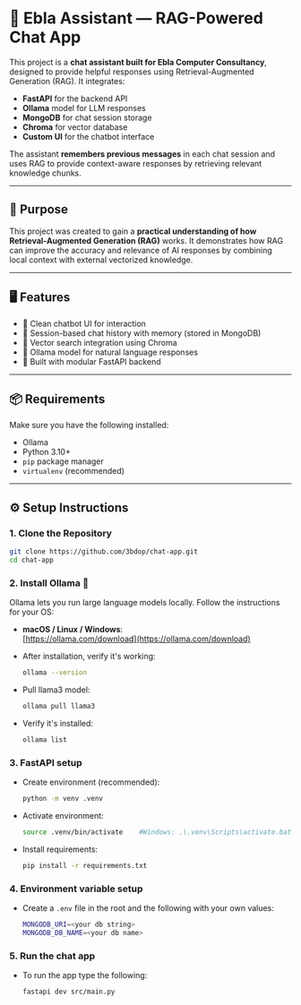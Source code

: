 # 🤖 Ebla Assistant — RAG-Powered Chat App

This project is a **chat assistant built for Ebla Computer Consultancy**, designed to provide helpful responses using Retrieval-Augmented Generation (RAG). It integrates:

- **FastAPI** for the backend API
- **Ollama** model for LLM responses
- **MongoDB** for chat session storage
- **Chroma** for vector database
- **Custom UI** for the chatbot interface

The assistant **remembers previous messages** in each chat session and uses RAG to provide context-aware responses by retrieving relevant knowledge chunks.

---

## 🎯 Purpose

This project was created to gain a **practical understanding of how Retrieval-Augmented Generation (RAG)** works. It demonstrates how RAG can improve the accuracy and relevance of AI responses by combining local context with external vectorized knowledge.

---

## 🖥️ Features

- 🔹 Clean chatbot UI for interaction
- 🔹 Session-based chat history with memory (stored in MongoDB)
- 🔹 Vector search integration using Chroma
- 🔹 Ollama model for natural language responses
- 🔹 Built with modular FastAPI backend

---

## 📦 Requirements

Make sure you have the following installed:

- Ollama
- Python 3.10+
- `pip` package manager
- `virtualenv` (recommended)

---

## ⚙️ Setup Instructions

### 1. Clone the Repository

```bash
git clone https://github.com/3bdop/chat-app.git
cd chat-app
```

### 2. Install Ollama 🦙

Ollama lets you run large language models locally. Follow the instructions for your OS:

- **macOS / Linux / Windows**:  
  [https://ollama.com/download](https://ollama.com/download)

- After installation, verify it's working:

  ```bash
  ollama --version
  ```

- Pull llama3 model:

  ```bash
  ollama pull llama3
  ```

- Verify it's installed:

  ```bash
  ollama list
  ```

### 3. FastAPI setup

- Create environment (recommended):
  ```bash
  python -m venv .venv
  ```
- Activate environment:

  ```bash
  source .venv/bin/activate    #Windows: .\.venv\Scripts\activate.bat
  ```

- Install requirements:
  ```bash
  pip install -r requirements.txt
  ```

### 4. Environment variable setup

- Create a `.env` file in the root and the following with your own values:

  ```bash
  MONGODB_URI=<your db string>
  MONGODB_DB_NAME=<your db name>
  ```

### 5. Run the chat app

- To run the app type the following:
  ```bash
  fastapi dev src/main.py
  ```
